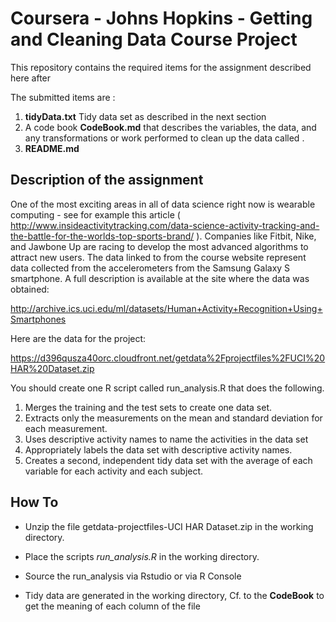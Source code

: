 Coursera - Johns Hopkins - Getting and Cleaning Data Course Project
==========================================================================

This repository contains the required items for the assignment described here after

The submitted items are :
1. **tidyData.txt** Tidy data set as described in the next section
2. A code book **CodeBook.md** that describes the variables, the data, and any transformations or work performed to clean up the data called . 
3. **README.md**

## Description of the assignment

One of the most exciting areas in all of data science right now is wearable computing - see for example this article ( http://www.insideactivitytracking.com/data-science-activity-tracking-and-the-battle-for-the-worlds-top-sports-brand/ ). Companies like Fitbit, Nike, and Jawbone Up are racing to develop the most advanced algorithms to attract new users. The data linked to from the course website represent data collected from the accelerometers from the Samsung Galaxy S smartphone. A full description is available at the site where the data was obtained: 

http://archive.ics.uci.edu/ml/datasets/Human+Activity+Recognition+Using+Smartphones 

Here are the data for the project: 

https://d396qusza40orc.cloudfront.net/getdata%2Fprojectfiles%2FUCI%20HAR%20Dataset.zip 

You should create one R script called run_analysis.R that does the following. 

1. Merges the training and the test sets to create one data set.
2. Extracts only the measurements on the mean and standard deviation for each measurement. 
3. Uses descriptive activity names to name the activities in the data set
4. Appropriately labels the data set with descriptive activity names. 
5. Creates a second, independent tidy data set with the average of each variable for each activity and each subject. 

## How To

* Unzip the file getdata-projectfiles-UCI HAR Dataset.zip in the working directory.

* Place the scripts *run_analysis.R* in the working directory.

* Source the run_analysis via Rstudio or via R Console

* Tidy data are generated in the working directory, Cf. to the **CodeBook** to get the meaning of each column of the file